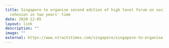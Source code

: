 ```yaml
---
title: Singapore to organise second edition of high level forum on social
  cohesion in two years' time
date: 2020-12-05
layout: link
description: ""
image: ""
external: https://www.straitstimes.com/singapore/singapore-to-organise-second-edition-of-high-level-forum-on-social-cohesion-in-two-years
---
```

